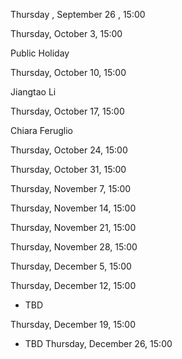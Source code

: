 Thursday , September 26 , 15:00

Thursday, October 3, 15:00

Public Holiday

Thursday, October 10, 15:00

Jiangtao Li

Thursday, October 17, 15:00

Chiara Feruglio

Thursday, October 24, 15:00

Thursday, October 31, 15:00

Thursday, November 7, 15:00

Thursday, November 14, 15:00

Thursday, November 21, 15:00

Thursday, November 28, 15:00

Thursday, December 5, 15:00

Thursday, December 12, 15:00

- TBD

Thursday, December 19, 15:00

- TBD
Thursday, December 26, 15:00


<!---
## Welcome to GitHub Pages

You can use the [editor on GitHub](https://github.com/ZhiyuZhang/zhiyuzhang.github.io/edit/master/README.md) to maintain and preview the content for your website in Markdown files.


Whenever you commit to this repository, GitHub Pages will run [Jekyll](https://jekyllrb.com/) to rebuild the pages in your site, from the content in your Markdown files.

### Markdown

Markdown is a lightweight and easy-to-use syntax for styling your writing. It includes conventions for
```markdown
Syntax highlighted code block

# Header 1
## Header 2
### Header 3

- Bulleted
- List

1. Numbered
2. List

**Bold** and _Italic_ and `Code` text

[Link](url) and ![Image](src)
```

For more details see [GitHub Flavored Markdown](https://guides.github.com/features/mastering-markdown/).

### Jekyll Themes

Your Pages site will use the layout and styles from the Jekyll theme you have selected in your [repository settings](https://github.com/ZhiyuZhang/zhiyuzhang.github.io/settings). The name of this theme is saved in the Jekyll `_config.yml` configuration file.

### Support or Contact

Having trouble with Pages? Check out our [documentation](https://help.github.com/categories/github-pages-basics/) or [contact support](https://github.com/contact) and we’ll help you sort it out.
-->

